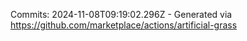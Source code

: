 Commits: 2024-11-08T09:19:02.296Z - Generated via https://github.com/marketplace/actions/artificial-grass
<br>
